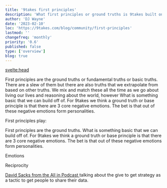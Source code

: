 ```yaml
---
title: '9takes first principles'
description: 'What first principles or ground truths is 9takes built on'
author: 'DJ Wayne'
date: '2023-02-10'
loc: 'https://9takes.com/blog/community/first-principles'
lastmod: ''
changefreq: 'monthly'
priority: '0.6'
published: false
type: ['overview']
blog: true
---
```


<svelte:head>
  <!-- <meta property="og:image" content="" /> -->
  <link rel="canonical" href="https://9takes.com/blog/community/first-principles">
</svelte:head>

First principles are the ground truths or fundamental truths or basic truths. There are a slew of them but there are also truths that we extrapolate from based on other truths. We mix and match these all the time as we go about living our lives and reasoning about the world, however What is something basic that we can build off of. For 9takes we think a ground truth or base principle is that there are 3 core negative emotions. The bet is that out of these negative emotions form personalities.

First principles play:

First principles are the ground truths. What is something basic that we can build off of. For 9takes we think a ground truth or base principle is that there are 3 core negative emotions. The bet is that out of these negative emotions form personalities.

Emotions

Reciprocity

[David Sacks from the All in Podcast ](https://youtu.be/qQ544sWC8ZQ?t=485) talking about the give to get strategy as a tactic to get people to share their data.
